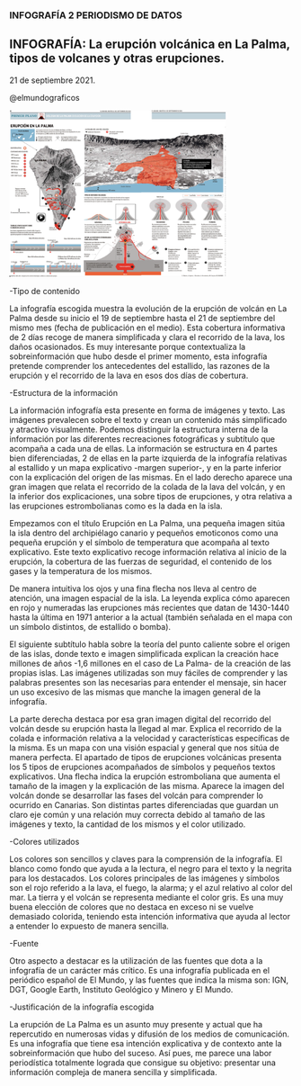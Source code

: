 ### INFOGRAFÍA 2 PERIODISMO DE DATOS

## INFOGRAFÍA: La erupción volcánica en La Palma, tipos de volcanes y otras erupciones. 
21 de septiembre 2021. 

@elmundograficos

<img width="385" alt="Captura2" src="imagenes/cap2.png">

-Tipo de contenido

La infografía escogida muestra la evolución de la erupción de volcán en La Palma desde su inicio el 19 de septiembre hasta el 21 de septiembre del mismo mes (fecha de publicación en el medio).
Esta cobertura informativa de 2 días recoge de manera simplificada y clara el recorrido de la lava, los daños ocasionados. 
Es muy interesante porque contextualiza la sobreinformación que hubo desde el primer momento, esta infografía pretende comprender los antecedentes del estallido, las razones de la erupción y el recorrido de la lava en esos dos días de cobertura.

-Estructura de la información

La información infografía esta presente en forma de imágenes y texto. Las imágenes prevalecen sobre el texto y crean un contenido más simplificado y atractivo visualmente.
Podemos distinguir la estructura interna de la información por las diferentes recreaciones fotográficas y subtítulo que acompaña a cada una de ellas.
La información se estructura en 4 partes bien diferenciadas, 2 de ellas en la parte izquierda de la infografía relativas al estallido y un mapa explicativo -margen superior-, y en la parte inferior con la explicación del origen de las mismas.
En el lado derecho aparece una gran imagen que relata el recorrido de la colada de la lava del volcán, y en la inferior dos explicaciones, una sobre tipos de erupciones, y otra relativa a las erupciones estrombolianas como es la dada en la isla. 

Empezamos con el título Erupción en La Palma, una pequeña imagen sitúa la isla dentro del archipiélago canario y pequeños emoticonos como una pequeña erupción y el símbolo de temperatura que acompaña al texto explicativo. Este texto explicativo recoge información relativa al inicio de la erupción, la cobertura de las fuerzas de seguridad, el contenido de los gases y la temperatura de los mismos.

De manera intuitiva los ojos y una fina flecha nos lleva al centro de atención, una imagen espacial de la isla. La leyenda explica cómo aparecen en rojo y numeradas las erupciones más recientes que datan de 1430-1440 hasta la última en 1971 anterior a la actual (también señalada en el mapa con un símbolo distintos, de estallido o bomba).

El siguiente subtítulo habla sobre la teoría del punto caliente sobre el origen de las islas, donde texto e imagen simplificada explican la creación hace millones de años -1,6 millones en el caso de La Palma- de la creación de las propias islas. Las imágenes utilizadas son muy fáciles de comprender y las palabras presentes son las necesarias para entender el mensaje, sin hacer un uso excesivo de las mismas que manche la imagen general de la infografía. 

La parte derecha destaca por esa gran imagen digital del recorrido del volcán desde su erupción hasta la llegad al mar. Explica el recorrido de la colada e información relativa a la velocidad y características específicas de la misma. Es un mapa con una visión espacial y general que nos sitúa de manera perfecta.
El apartado de tipos de erupciones volcánicas presenta los 5 tipos de erupciones acompañados de símbolos y pequeños textos explicativos. Una flecha indica la erupción estromboliana que aumenta el tamaño de la imagen y la explicación de las misma. Aparece la imagen del volcán donde se desarrollar las fases del volcán para comprender lo ocurrido en Canarias.
Son distintas partes diferenciadas que guardan un claro eje común y una relación muy correcta debido al tamaño de las imágenes y texto, la cantidad de los mismos y el color utilizado.


-Colores utilizados

Los colores son sencillos y claves para la comprensión de la infografía. El blanco como fondo que ayuda a la lectura, el negro para el texto y la negrita para los destacados.
Los colores principales de las imágenes y símbolos son el rojo referido a la lava, el fuego, la alarma; y el azul relativo al color del mar. La tierra y el volcán se representa mediante el color gris. Es una muy buena elección de colores que no destaca en exceso ni se vuelve demasiado colorida, teniendo esta intención informativa que ayuda al lector a entender lo expuesto de manera sencilla. 


-Fuente

Otro aspecto a destacar es la utilización de las fuentes que dota a la infografía de un carácter más crítico. Es una infografía publicada en el periódico español de El Mundo, y las fuentes que indica la misma son: IGN, DGT, Google Earth, Instituto Geológico y Minero y El Mundo.


-Justificación de la infografía escogida

La erupción de La Palma es un asunto muy presente y actual que ha repercutido en numerosas vidas y difusión de los medios de comunicación. Es una infografía que tiene esa intención explicativa y de contexto ante la sobreinformación que hubo del suceso.
Así pues, me parece una labor periodística totalmente lograda que consigue su objetivo: presentar una información compleja de manera sencilla y simplificada.

